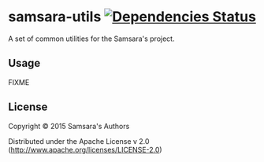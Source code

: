 # samsara-utils [![Dependencies Status](http://jarkeeper.com/samsara/samsara-utils/status.png)](http://jarkeeper.com/samsara/samsara-utils)

A set of common utilities for the Samsara's project.

## Usage

FIXME

## License

Copyright © 2015 Samsara's Authors

Distributed under the Apache License v 2.0 (http://www.apache.org/licenses/LICENSE-2.0)
